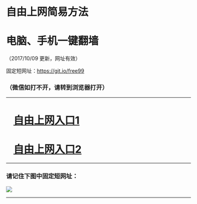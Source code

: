 ﻿# 自由上网简易方法

# 电脑、手机一键翻墙

（2017/10/09 更新，网址有效）

固定短网址：https://git.io/free99

### （微信如打不开，请转到浏览器打开）


***





# &nbsp;&nbsp; <a href="http://ft405423861.fwq-tz-1001.info/fwqtz01.html?t=100900127102 " target="_blank">自由上网入口1</a>
# &nbsp;&nbsp; <a href="http://ft565213198.fwq-tz-1002.info/fwqtz02.html?t=100900114342 " target="_blank">自由上网入口2</a>
***

### 请记住下图中固定短网址：

<img src="https://s3-us-west-2.amazonaws.com/fwq-1001/yjfq-20170905okok.png" /> 


***

